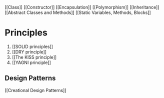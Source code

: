 [[Class]]
[[Constructor]]
[[Encapsulation]]
[[Polymorphism]]
[[Inheritance]]
[[Abstract Classes and Methods]]
[[Static Variables, Methods, Blocks]]

# Principles
1. [[SOLID principles]]
2. [[DRY principle]]
3. [[The KISS principle]]
4. [[YAGNI principle]]

## Design Patterns
[[Creational Design Patterns]]
